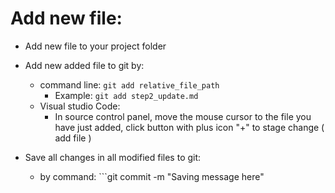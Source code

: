 # Add new file:
- Add new file to your project folder
- Add new added file to git by:
    + command line: ```git add relative_file_path```
        + Example: ```git add step2_update.md```
    + Visual studio Code:
        + In source control panel, move the mouse cursor to the file you have just added, click button with plus icon "+" to stage change ( add file )

- Save all changes in all modified files to git:
    + by command: ```git commit -m "Saving message here"
    